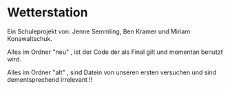 # Wetterstation
Ein Schuleprojekt von: Jenne Semmling, Ben Kramer und Miriam Konawaltschuk.

Alles im Ordner "neu" , ist der Code der als Final gilt und momentan benutzt wird.

Alles im Ordner "alt" , sind Datein von unseren ersten versuchen und sind dementsprechend irrelevant !!
